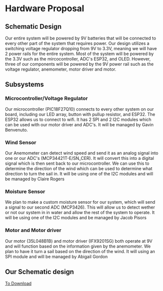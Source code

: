 # Hardware Proposal

## Schematic Design
  Our entire system will be powered by 9V batteries that will be connected to every other part of the system that requires power. Our design utilizes a switching voltage regulator dropping from 9V to 3.3V, meaning we will have 2 power rails for the entire system. Most of the system will be powered by the 3.3V such as the mircocontroller, ADC's ESP32, and OLED. However, three of our components will be powered by the 9V power rail such as the voltage regulator, anemometer, motor driver and motor.

## Subsystems

### Microcontroller/Voltage Regulator
  Our microcontroller (PIC18F27Q10) connects to every other system on our board, including our LED array, button with pullup resistor, and ESP32. The ESP32 allows us to connect to wifi. It has 2 SPI and 2 I2C modules which can be used with our motor driver and ADC's. It will be managed by Gavin Benvenuto.

### Wind Sensor
  Our Anemometer can detect wind speed and send it as an analog signal into one or our ADC's (MCP34421T-E/SN_CER). It will convert this into a digital signal which is then sent back to our microcontroller. We can use this to determine the direction of the wind which can be used to determine what direction to turn the sail in. It will be using one of the I2C modules and will be managed by Claire Rogers
  
### Moisture Sensor
  We plan to make a custom moisture sensor for our system, which will send a signal to our second ADC (MCP3426). This will allow us to detect wether or not our system in in water and allow the rest of the system to operate. It will be using one of the I2C modules and be managed by Jacob Pisors
  
### Motor and Motor driver
  Our motor (35L048B1B) and motor driver (IFX9201SG) both operate at 9V and will function based on the information given by the anemometer. We plan to have it turn a sail based on the direction of the wind. It will using an SPI module and will be managed by Abigail Gordon

## Our Schematic design

[To Download](https://github.com/EGR314Team206/egr314team206.github.io/files/10857227/SystemDesign.pdf)
